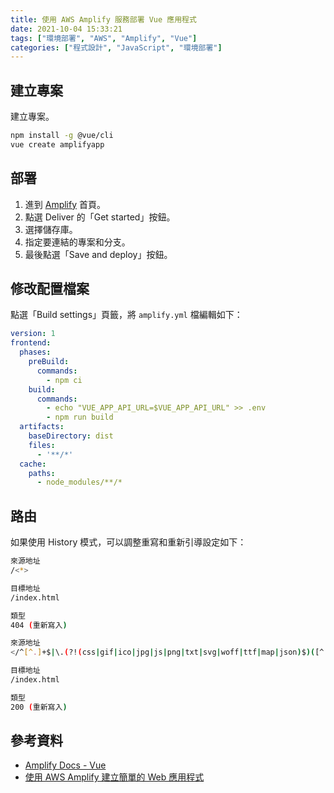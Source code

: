 ```yaml
---
title: 使用 AWS Amplify 服務部署 Vue 應用程式
date: 2021-10-04 15:33:21
tags: ["環境部署", "AWS", "Amplify", "Vue"]
categories: ["程式設計", "JavaScript", "環境部署"]
---
```


## 建立專案

建立專案。

```bash
npm install -g @vue/cli
vue create amplifyapp
```

## 部署

1. 進到 [Amplify](https://ap-northeast-2.console.aws.amazon.com/amplify/home) 首頁。
2. 點選 Deliver 的「Get started」按鈕。
3. 選擇儲存庫。
4. 指定要連結的專案和分支。
5. 最後點選「Save and deploy」按鈕。

## 修改配置檔案

點選「Build settings」頁籤，將 `amplify.yml` 檔編輯如下：

```yaml
version: 1
frontend:
  phases:
    preBuild:
      commands:
        - npm ci
    build:
      commands:
        - echo "VUE_APP_API_URL=$VUE_APP_API_URL" >> .env 
        - npm run build
  artifacts:
    baseDirectory: dist
    files:
      - '**/*'
  cache:
    paths:
      - node_modules/**/*
```

## 路由

如果使用 History 模式，可以調整重寫和重新引導設定如下：

```bash
來源地址
/<*>

目標地址
/index.html

類型
404 (重新寫入)
```

```bash
來源地址
</^[^.]+$|\.(?!(css|gif|ico|jpg|js|png|txt|svg|woff|ttf|map|json)$)([^.]+$)/>

目標地址
/index.html

類型
200 (重新寫入)
```

## 參考資料

- [Amplify Docs - Vue](https://docs.amplify.aws/start/q/integration/vue/)
- [使用 AWS Amplify 建立簡單的 Web 應用程式](https://aws.amazon.com/tw/getting-started/hands-on/build-react-app-amplify-graphql/)
